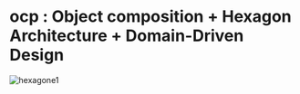 # ocp : Object composition + Hexagon Architecture + Domain-Driven Design
![hexagone1](https://github.com/aabda2000/pj/assets/38082725/b87fe16f-5fdc-41e4-9861-acab182d150c)
